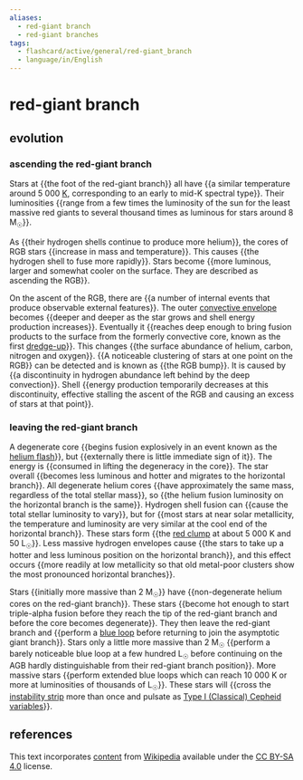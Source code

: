 ```yaml
---
aliases:
  - red-giant branch
  - red-giant branches
tags:
  - flashcard/active/general/red-giant_branch
  - language/in/English
---
```


# red-giant branch

## evolution

### ascending the red-giant branch

Stars at {{the foot of the red-giant branch}} all have {{a similar temperature around 5&nbsp;000 [K](Kelvin.md), corresponding to an early to mid-K spectral type}}. Their luminosities {{range from a few times the luminosity of the sun for the least massive red giants to several thousand times as luminous for stars around 8 M<sub>☉</sub>}}. <!--SR:!2025-03-17,172,310!2025-01-12,119,290!2024-12-19,78,230-->

As {{their hydrogen shells continue to produce more helium}}, the cores of RGB stars {{increase in mass and temperature}}. This causes {{the hydrogen shell to fuse more rapidly}}. Stars become {{more luminous, larger and somewhat cooler on the surface. They are described as ascending the RGB}}. <!--SR:!2025-02-14,145,310!2025-04-18,192,310!2024-12-05,82,270!2025-04-03,184,310-->

On the ascent of the RGB, there are {{a number of internal events that produce observable external features}}. The outer [convective envelope](convection%20zone.md) becomes {{deeper and deeper as the star grows and shell energy production increases}}. Eventually it {{reaches deep enough to bring fusion products to the surface from the formerly convective core, known as the first [dredge-up](dredge-up.md)}}. This changes {{the surface abundance of helium, carbon, nitrogen and oxygen}}. {{A noticeable clustering of stars at one point on the RGB}} can be detected and is known as {{the RGB bump}}. It is caused by {{a discontinuity in hydrogen abundance left behind by the deep convection}}. Shell {{energy production temporarily decreases at this discontinuity, effective stalling the ascent of the RGB and causing an excess of stars at that point}}. <!--SR:!2025-02-10,144,310!2024-11-14,69,270!2024-11-08,68,270!2024-12-18,90,270!2024-12-11,96,290!2025-07-09,265,330!2024-11-08,64,270!2024-12-17,90,270-->

### leaving the red-giant branch

A degenerate core {{begins fusion explosively in an event known as the [helium flash](helium%20flash.md)}}, but {{externally there is little immediate sign of it}}. The energy is {{consumed in lifting the degeneracy in the core}}. The star overall {{becomes less luminous and hotter and migrates to the horizontal branch}}. All degenerate helium cores {{have approximately the same mass, regardless of the total stellar mass}}, so {{the helium fusion luminosity on the horizontal branch is the same}}. Hydrogen shell fusion can {{cause the total stellar luminosity to vary}}, but for {{most stars at near solar metallicity, the temperature and luminosity are very similar at the cool end of the horizontal branch}}. These stars form {{the [red clump](red%20clump.md) at about 5&nbsp;000 K and 50 L<sub>☉</sub>}}. Less massive hydrogen envelopes cause {{the stars to take up a hotter and less luminous position on the horizontal branch}}, and this effect occurs {{more readily at low metallicity so that old metal-poor clusters show the most pronounced horizontal branches}}. <!--SR:!2025-09-06,312,330!2025-07-19,274,330!2025-03-22,163,310!2025-06-13,229,290!2024-12-18,99,290!2025-04-05,161,270!2024-10-31,62,270!2024-11-02,44,210!2025-01-26,110,250!2024-12-31,71,190!2024-11-03,47,230-->

Stars {{initially more massive than 2 M<sub>☉</sub>}} have {{non-degenerate helium cores on the red-giant branch}}. These stars {{become hot enough to start triple-alpha fusion before they reach the tip of the red-giant branch and before the core becomes degenerate}}. They then leave the red-giant branch and {{perform a [blue loop](blue%20loop.md) before returning to join the asymptotic giant branch}}. Stars only a little more massive than 2 M<sub>☉</sub> {{perform a barely noticeable blue loop at a few hundred L<sub>☉</sub> before continuing on the AGB hardly distinguishable from their red-giant branch position}}. More massive stars {{perform extended blue loops which can reach 10&nbsp;000 K or more at luminosities of thousands of L<sub>☉</sub>}}. These stars will {{cross the [instability strip](instability%20strip.md) more than once and pulsate as [Type I (Classical) Cepheid variables](classical%20Cepheid%20variable.md)}}. <!--SR:!2024-11-26,84,290!2025-03-27,161,270!2025-05-27,214,290!2024-11-27,66,230!2024-12-04,71,230!2025-02-28,129,250!2024-12-01,86,290-->

## references

This text incorporates [content](https://en.wikipedia.org/wiki/red-giant_branch) from [Wikipedia](Wikipedia.md) available under the [CC BY-SA 4.0](https://creativecommons.org/licenses/by-sa/4.0/) license.
